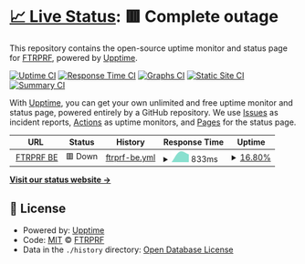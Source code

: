 # [📈 Live Status](https://ftrprf.github.io/monitor): <!--live status--> **🟥 Complete outage**

This repository contains the open-source uptime monitor and status page for [FTRPRF](https://ftrprf.be/), powered by [Upptime](https://github.com/upptime/upptime).

[![Uptime CI](https://github.com/koj-co/upptime/workflows/Uptime%20CI/badge.svg)](https://github.com/koj-co/upptime/actions?query=workflow%3A%22Uptime+CI%22)
[![Response Time CI](https://github.com/koj-co/upptime/workflows/Response%20Time%20CI/badge.svg)](https://github.com/koj-co/upptime/actions?query=workflow%3A%22Response+Time+CI%22)
[![Graphs CI](https://github.com/koj-co/upptime/workflows/Graphs%20CI/badge.svg)](https://github.com/koj-co/upptime/actions?query=workflow%3A%22Graphs+CI%22)
[![Static Site CI](https://github.com/koj-co/upptime/workflows/Static%20Site%20CI/badge.svg)](https://github.com/koj-co/upptime/actions?query=workflow%3A%22Static+Site+CI%22)
[![Summary CI](https://github.com/koj-co/upptime/workflows/Summary%20CI/badge.svg)](https://github.com/koj-co/upptime/actions?query=workflow%3A%22Summary+CI%22)

With [Upptime](https://upptime.js.org), you can get your own unlimited and free uptime monitor and status page, powered entirely by a GitHub repository. We use [Issues](https://github.com/ftrprf/monitor/issues) as incident reports, [Actions](https://github.com/ftrprf/monitor/actions) as uptime monitors, and [Pages](https://ftrprf.github.io/monitor) for the status page.

<!--start: status pages-->
<!-- This summary is generated by Upptime (https://github.com/upptime/upptime) -->
<!-- Do not edit this manually, your changes will be overwritten -->
<!-- prettier-ignore -->
| URL | Status | History | Response Time | Uptime |
| --- | ------ | ------- | ------------- | ------ |
| <img alt="" src="https://favicons.githubusercontent.com/education.ftrprf.be" height="13"> [FTRPRF BE](https://education.ftrprf.be) | 🟥 Down | [ftrprf-be.yml](https://github.com/FTRPRF/monitor/commits/master/history/ftrprf-be.yml) | <details><summary><img alt="Response time graph" src="./graphs/ftrprf-be/response-time-week.png" height="20"> 833ms</summary><br><a href="https://ftrprf.github.io/monitor/history/ftrprf-be"><img alt="Response time 833" src="https://img.shields.io/endpoint?url=https%3A%2F%2Fraw.githubusercontent.com%2FFTRPRF%2Fmonitor%2Fmaster%2Fapi%2Fftrprf-be%2Fresponse-time.json"></a><br><a href="https://ftrprf.github.io/monitor/history/ftrprf-be"><img alt="24-hour response time 833" src="https://img.shields.io/endpoint?url=https%3A%2F%2Fraw.githubusercontent.com%2FFTRPRF%2Fmonitor%2Fmaster%2Fapi%2Fftrprf-be%2Fresponse-time-day.json"></a><br><a href="https://ftrprf.github.io/monitor/history/ftrprf-be"><img alt="7-day response time 833" src="https://img.shields.io/endpoint?url=https%3A%2F%2Fraw.githubusercontent.com%2FFTRPRF%2Fmonitor%2Fmaster%2Fapi%2Fftrprf-be%2Fresponse-time-week.json"></a><br><a href="https://ftrprf.github.io/monitor/history/ftrprf-be"><img alt="30-day response time 833" src="https://img.shields.io/endpoint?url=https%3A%2F%2Fraw.githubusercontent.com%2FFTRPRF%2Fmonitor%2Fmaster%2Fapi%2Fftrprf-be%2Fresponse-time-month.json"></a><br><a href="https://ftrprf.github.io/monitor/history/ftrprf-be"><img alt="1-year response time 833" src="https://img.shields.io/endpoint?url=https%3A%2F%2Fraw.githubusercontent.com%2FFTRPRF%2Fmonitor%2Fmaster%2Fapi%2Fftrprf-be%2Fresponse-time-year.json"></a></details> | <details><summary><a href="https://ftrprf.github.io/monitor/history/ftrprf-be">16.80%</a></summary><a href="https://ftrprf.github.io/monitor/history/ftrprf-be"><img alt="All-time uptime 16.80%" src="https://img.shields.io/endpoint?url=https%3A%2F%2Fraw.githubusercontent.com%2FFTRPRF%2Fmonitor%2Fmaster%2Fapi%2Fftrprf-be%2Fuptime.json"></a><br><a href="https://ftrprf.github.io/monitor/history/ftrprf-be"><img alt="24-hour uptime 16.80%" src="https://img.shields.io/endpoint?url=https%3A%2F%2Fraw.githubusercontent.com%2FFTRPRF%2Fmonitor%2Fmaster%2Fapi%2Fftrprf-be%2Fuptime-day.json"></a><br><a href="https://ftrprf.github.io/monitor/history/ftrprf-be"><img alt="7-day uptime 16.80%" src="https://img.shields.io/endpoint?url=https%3A%2F%2Fraw.githubusercontent.com%2FFTRPRF%2Fmonitor%2Fmaster%2Fapi%2Fftrprf-be%2Fuptime-week.json"></a><br><a href="https://ftrprf.github.io/monitor/history/ftrprf-be"><img alt="30-day uptime 16.80%" src="https://img.shields.io/endpoint?url=https%3A%2F%2Fraw.githubusercontent.com%2FFTRPRF%2Fmonitor%2Fmaster%2Fapi%2Fftrprf-be%2Fuptime-month.json"></a><br><a href="https://ftrprf.github.io/monitor/history/ftrprf-be"><img alt="1-year uptime 16.80%" src="https://img.shields.io/endpoint?url=https%3A%2F%2Fraw.githubusercontent.com%2FFTRPRF%2Fmonitor%2Fmaster%2Fapi%2Fftrprf-be%2Fuptime-year.json"></a></details>

<!--end: status pages-->

[**Visit our status website →**](https://ftrprf.github.io/monitor)

## 📄 License

- Powered by: [Upptime](https://github.com/upptime/upptime)
- Code: [MIT](./LICENSE) © [FTRPRF](https://ftrprf.be/)
- Data in the `./history` directory: [Open Database License](https://opendatacommons.org/licenses/odbl/1-0/)
